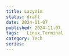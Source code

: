 ```yaml
---
title: LazyVim
status: draft
date: 2024-11-07
published: 2024-11-07
tags:   Linux,Terminal
category: Tech
series:
---
```


